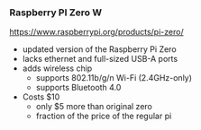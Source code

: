 ### Raspberry PI Zero W

https://www.raspberrypi.org/products/pi-zero/

- updated version of the Raspberry Pi Zero
- lacks ethernet and full-sized USB-A ports
- adds wireless chip
  - supports 802.11b/g/n Wi-Fi (2.4GHz-only)
  - supports Bluetooth 4.0
- Costs $10
  - only $5 more than original zero
  - fraction of the price of the regular pi
